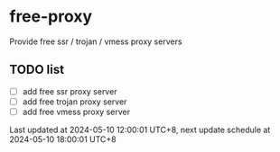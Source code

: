 
# free-proxy
Provide free ssr / trojan / vmess proxy servers


## TODO list
- [ ] add free ssr proxy server
- [ ] add free trojan proxy server
- [ ] add free vmess proxy server

Last updated at 2024-05-10 12:00:01 UTC+8, next update schedule at 2024-05-10 18:00:01 UTC+8

